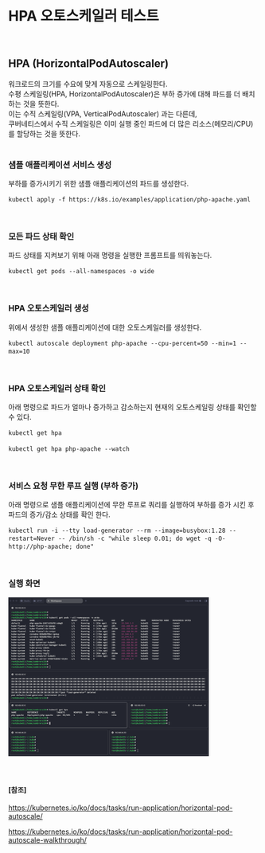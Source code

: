 <br/>

# HPA 오토스케일러 테스트
<br/>

## HPA (HorizontalPodAutoscaler)
워크로드의 크기를 수요에 맞게 자동으로 스케일링한다. <br/>
수평 스케일링(HPA, HorizontalPodAutoscaler)은 부하 증가에 대해 파드를 더 배치하는 것을 뜻한다. <br/>
이는 수직 스케일링(VPA, VerticalPodAutoscaler) 과는 다른데, <br/>
쿠버네티스에서 수직 스케일링은 이미 실행 중인 파드에 더 많은 리소스(메모리/CPU)를 할당하는 것을 뜻한다. <br/>
<br/>

### 샘플 애플리케이션 서비스 생성 
부하를 증가시키기 위한 샘플 애플리케이션의 파드를 생성한다. <br/>
~~~
kubectl apply -f https://k8s.io/examples/application/php-apache.yaml
~~~
<br/>

### 모든 파드 상태 확인 
파드 상태를 지켜보기 위해 아래 명령을 실행한 프롬프트를 띄워놓는다. <br/>
~~~
kubectl get pods --all-namespaces -o wide 
~~~
<br/>

### HPA 오토스케일러 생성 
위에서 생성한 샘플 애플리케이션에 대한 오토스케일러를 생성한다. <br/>
~~~
kubectl autoscale deployment php-apache --cpu-percent=50 --min=1 --max=10
~~~
<br/>

### HPA 오토스케일러 상태 확인
아래 명령으로 파드가 얼마나 증가하고 감소하는지 현재의 오토스케일링 상태를 확인할 수 있다. <br/>
~~~
kubectl get hpa 

kubectl get hpa php-apache --watch
~~~
<br/>

### 서비스 요청 무한 루프 실행 (부하 증가)
아래 명령으로 샘플 애플리케이션에 무한 루프로 쿼리를 실행하여 부하를 증가 시킨 후 파드의 증가/감소 상태를 확인 한다. <br/>
~~~
kubectl run -i --tty load-generator --rm --image=busybox:1.28 --restart=Never -- /bin/sh -c "while sleep 0.01; do wget -q -O- http://php-apache; done"
~~~
<br/>

### 실행 화면 
<img src="./images/hpa-test-01.png" width="80%" /><br/>
<br/><br/>

#### [참조] 

https://kubernetes.io/ko/docs/tasks/run-application/horizontal-pod-autoscale/ <br/>

https://kubernetes.io/ko/docs/tasks/run-application/horizontal-pod-autoscale-walkthrough/ <br/>

<br/><br/><br/><br/>

